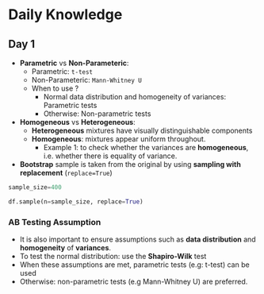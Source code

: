 # Daily Knowledge

## Day 1

- **Parametric** vs **Non-Parameteric**:
  - Parametric: `t-test`
  - Non-Parameteric: `Mann-Whitney U`
  - When to use ?
    - Normal data distribution and homogeneity of variances: Parametric tests
    - Otherwise: Non-parametric tests
- **Homogeneous** vs **Heterogeneous**:
  - **Heterogeneous** mixtures have visually distinguishable components
  - **Homogeneous**: mixtures appear uniform throughout.
    - Example 1: to check whether the variances are **homogeneous**, i.e. whether there is equality of variance.
- **Bootstrap** sample is taken from the original by using **sampling with replacement** (`replace=True`)

```python
sample_size=400

df.sample(n=sample_size, replace=True)
```

### AB Testing Assumption

- It is also important to ensure assumptions such as **data distribution** and **homogeneity** of **variances**.
- To test the normal distribution: use the **Shapiro-Wilk** test
- When these assumptions are met, parametric tests (e.g: t-test) can be used
- Otherwise: non-parametric tests (e.g Mann-Whitney U) are preferred.
